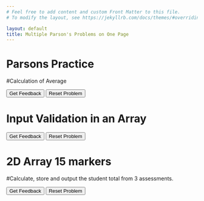 ```yaml
---
# Feel free to add content and custom Front Matter to this file.
# To modify the layout, see https://jekyllrb.com/docs/themes/#overriding-theme-defaults

layout: default
title: Multiple Parson's Problems on One Page
---
```

# Parsons Practice

#Calculation of Average
<div id="Year9-sortableTrash" class="sortable-code"></div> 
<div id="Year9-sortable" class="sortable-code"></div> 
<div style="clear:both;"></div> 
<p> 
    <input id="Year9-feedbackLink" value="Get Feedback" type="button" /> 
    <input id="Year9-newInstanceLink" value="Reset Problem" type="button" /> 
</p> 
<script type="text/javascript"> 
(function(){
  var initial = "for i in range(0, NumStudents):\n" +
    "    totalClass = totalClass + Scores[i]\n" +
    "classAverage = totalClass / NumStudents\n" +
    "print (&#039;Class average:&#039;, classAverage)";
  var parsonsPuzzle = new ParsonsWidget({
    "sortableId": "Year9-sortable",
    "max_wrong_lines": 10,
    "grader": ParsonsWidget._graders.LineBasedGrader,
    "exec_limit": 2500,
    "can_indent": true,
    "x_indent": 50,
    "lang": "en",
    "show_feedback": true
  });
  parsonsPuzzle.init(initial);
  parsonsPuzzle.shuffleLines();
  $("#Year9-newInstanceLink").click(function(event){ 
      event.preventDefault(); 
      parsonsPuzzle.shuffleLines(); 
  }); 
  $("#Year9-feedbackLink").click(function(event){ 
      event.preventDefault(); 
      parsonsPuzzle.getFeedback(); 
  }); 
})(); 
</script>


# Input Validation in an Array
<div id="sortableTrash" class="sortable-code"></div> 
<div id="sortable" class="sortable-code"></div> 
<div style="clear:both;"></div> 
<p> 
    <input id="feedbackLink" value="Get Feedback" type="button" /> 
    <input id="newInstanceLink" value="Reset Problem" type="button" /> 
</p> 
<script type="text/javascript"> 
(function(){
  var initial = "for i in range(0,NumStudents):\n" +
    "    print (&quot;Enter your score&quot;)\n" +
    "    Scores[i] =int(input())#INPUT 1\n" +
    "    while Scores[i]&lt;0 or Scores[i]&gt;100:\n" +
    "        print (&quot;Error - range 1 to 100 only&quot;)\n" +
    "        Scores[i] = int(input())#INPUT 2";
  var parsonsPuzzle = new ParsonsWidget({
    "sortableId": "sortable",
    "max_wrong_lines": 10,
    "grader": ParsonsWidget._graders.LineBasedGrader,
    "exec_limit": 2500,
    "can_indent": true,
    "x_indent": 50,
    "lang": "en",
    "show_feedback": true
  });
  parsonsPuzzle.init(initial);
  parsonsPuzzle.shuffleLines();
  $("#newInstanceLink").click(function(event){ 
      event.preventDefault(); 
      parsonsPuzzle.shuffleLines(); 
  }); 
  $("#feedbackLink").click(function(event){ 
      event.preventDefault(); 
      parsonsPuzzle.getFeedback(); 
  }); 
})(); 
</script>


# 2D Array 15 markers
#Calculate, store and output the student total from 3 assessments.
<div id="f1sortableTrash" class="sortable-code"></div> 
<div id="f1sortable" class="sortable-code"></div> 
<div style="clear:both;" width =400></div> 
<p> 
    <input id="feedbackLink" value="Get Feedback" type="button" /> 
    <input id="newInstanceLink" value="Reset Problem" type="button" /> 
</p> 
<script type="text/javascript"> 
(function(){
  var initial = "DECLARE AverageGrades[1:NumStudents]: OF TYPE REAL\n" +
    "for i in range(0, NumStudents):\n" +
    "    tot = 0\n" +
    "    for j in range(0, NumAssessments):\n" +
    "        tot = tot + Grades[i][j]\n" +
    "    avgG = round(tot / NumAssessments, 2)\n" +
    "    AverageGrades[i] = avgG\n" +
    "    print (Names[i], &quot;average grade&quot;, avgG)";
  var parsonsPuzzle = new ParsonsWidget({
    "sortableId": "sortable",
    "max_wrong_lines": 10,
    "grader": ParsonsWidget._graders.LineBasedGrader,
    "exec_limit": 2500,
    "can_indent": true,
    "x_indent": 50,
    "lang": "en",
    "show_feedback": true
  });
  parsonsPuzzle.init(initial);
  parsonsPuzzle.shuffleLines();
  $("#newInstanceLink").click(function(event){ 
      event.preventDefault(); 
      parsonsPuzzle.shuffleLines(); 
  }); 
  $("#feedbackLink").click(function(event){ 
      event.preventDefault(); 
      parsonsPuzzle.getFeedback(); 
  }); 
})(); 
</script>
